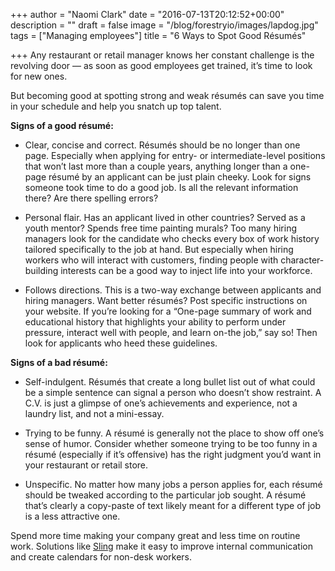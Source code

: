 +++
author = "Naomi Clark"
date = "2016-07-13T20:12:52+00:00"
description = ""
draft = false
image = "/blog/forestryio/images/lapdog.jpg"
tags = ["Managing employees"]
title = "6 Ways to Spot Good Résumés"

+++
Any restaurant or retail manager knows her constant challenge is the revolving door — as soon as good employees get trained, it’s time to look for new ones.

But becoming good at spotting strong and weak résumés can save you time in your schedule and help you snatch up top talent.

**Signs of a good résumé:**

*   Clear, concise and correct. Résumés should be no longer than one page. Especially when applying for entry- or intermediate-level positions that won’t last more than a couple years, anything longer than a one-page résumé by an applicant can be just plain cheeky. Look for signs someone took time to do a good job. Is all the relevant information there? Are there spelling errors?

*   Personal flair. Has an applicant lived in other countries? Served as a youth mentor? Spends free time painting murals? Too many hiring managers look for the candidate who checks every box of work history tailored specifically to the job at hand. But especially when hiring workers who will interact with customers, finding people with character-building interests can be a good way to inject life into your workforce.

*   Follows directions. This is a two-way exchange between applicants and hiring managers. Want better résumés? Post specific instructions on your website. If you’re looking for a “One-page summary of work and educational history that highlights your ability to perform under pressure, interact well with people, and learn on-the job,” say so! Then look for applicants who heed these guidelines.

**Signs of a bad résumé:**

*   Self-indulgent. Résumés that create a long bullet list out of what could be a simple sentence can signal a person who doesn’t show restraint. A C.V. is just a glimpse of one’s achievements and experience, not a laundry list, and not a mini-essay.

*   Trying to be funny. A résumé is generally not the place to show off one’s sense of humor. Consider whether someone trying to be too funny in a résumé (especially if it’s offensive) has the right judgment you’d want in your restaurant or retail store.

*   Unspecific. No matter how many jobs a person applies for, each résumé should be tweaked according to the particular job sought. A résumé that’s clearly a copy-paste of text likely meant for a different type of job is a less attractive one.

Spend more time making your company great and less time on routine work. Solutions like [Sling](https://getsling.com) make it easy to improve internal communication and create calendars for non-desk workers.